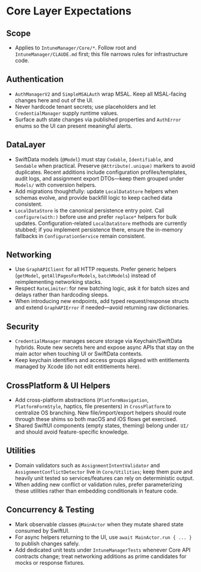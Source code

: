 # Core Layer Expectations

## Scope
- Applies to `IntuneManager/Core/*`. Follow root and `IntuneManager/CLAUDE.md` first; this file narrows rules for infrastructure code.

## Authentication
- `AuthManagerV2` and `SimpleMSALAuth` wrap MSAL. Keep all MSAL-facing changes here and out of the UI.
- Never hardcode tenant secrets; use placeholders and let `CredentialManager` supply runtime values.
- Surface auth state changes via published properties and `AuthError` enums so the UI can present meaningful alerts.

## DataLayer
- SwiftData models (`@Model`) must stay `Codable`, `Identifiable`, and `Sendable` when practical. Preserve `@Attribute(.unique)` markers to avoid duplicates. Recent additions include configuration profiles/templates, audit logs, and assignment export DTOs—keep them grouped under `Models/` with conversion helpers.
- Add migrations thoughtfully: update `LocalDataStore` helpers when schemas evolve, and provide backfill logic to keep cached data consistent.
- `LocalDataStore` is the canonical persistence entry point. Call `configure(with:)` before use and prefer `replace*` helpers for bulk updates. Configuration-related `LocalDataStore` methods are currently stubbed; if you implement persistence there, ensure the in-memory fallbacks in `ConfigurationService` remain consistent.

## Networking
- Use `GraphAPIClient` for all HTTP requests. Prefer generic helpers (`getModel`, `getAllPagesForModels`, `batchModels`) instead of reimplementing networking stacks.
- Respect `RateLimiter`: for new batching logic, ask it for batch sizes and delays rather than hardcoding sleeps.
- When introducing new endpoints, add typed request/response structs and extend `GraphAPIError` if needed—avoid returning raw dictionaries.

## Security
- `CredentialManager` manages secure storage via Keychain/SwiftData hybrids. Route new secrets here and expose async APIs that stay on the main actor when touching UI or SwiftData contexts.
- Keep keychain identifiers and access groups aligned with entitlements managed by Xcode (do not edit entitlements here).

## CrossPlatform & UI Helpers
- Add cross-platform abstractions (`PlatformNavigation`, `PlatformFormStyle`, haptics, file presenters) in `CrossPlatform` to centralize OS branching. New file/import/export helpers should route through these shims so both macOS and iOS flows get exercised.
- Shared SwiftUI components (empty states, theming) belong under `UI/` and should avoid feature-specific knowledge.

## Utilities
- Domain validators such as `AssignmentIntentValidator` and `AssignmentConflictDetector` live in `Core/Utilities`; keep them pure and heavily unit tested so services/features can rely on deterministic output.
- When adding new conflict or validation rules, prefer parameterizing these utilities rather than embedding conditionals in feature code.

## Concurrency & Testing
- Mark observable classes `@MainActor` when they mutate shared state consumed by SwiftUI.
- For async helpers returning to the UI, use `await MainActor.run { ... }` to publish changes safely.
- Add dedicated unit tests under `IntuneManagerTests` whenever Core API contracts change; treat networking additions as prime candidates for mocks or response fixtures.
